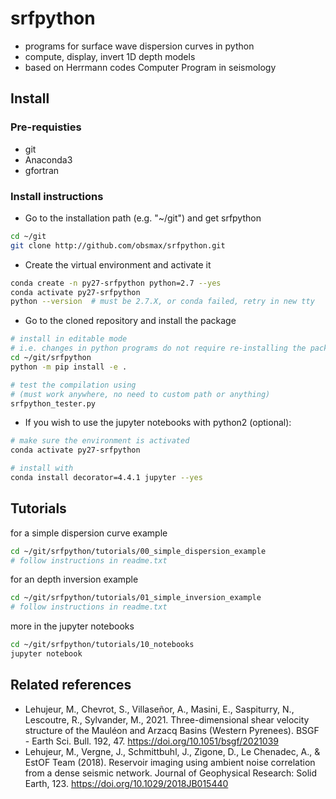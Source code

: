 # srfpython
  
- programs for surface wave dispersion curves in python
- compute, display, invert 1D depth models
- based on Herrmann codes Computer Program in seismology


## Install

### Pre-requisties
* git
* Anaconda3
* gfortran

### Install instructions
- Go to the installation path (e.g. "~/git") and get srfpython
```bash
cd ~/git
git clone http://github.com/obsmax/srfpython.git
```

- Create the virtual environment and activate it

```bash
conda create -n py27-srfpython python=2.7 --yes
conda activate py27-srfpython
python --version  # must be 2.7.X, or conda failed, retry in new tty
```

- Go to the cloned repository and install the package

```bash
# install in editable mode 
# i.e. changes in python programs do not require re-installing the package
cd ~/git/srfpython
python -m pip install -e .

# test the compilation using 
# (must work anywhere, no need to custom path or anything)
srfpython_tester.py
```

- If you wish to use the jupyter notebooks with python2 (optional):


```bash
# make sure the environment is activated
conda activate py27-srfpython

# install with
conda install decorator=4.4.1 jupyter --yes
```

## Tutorials
for a simple dispersion curve example 
```bash
cd ~/git/srfpython/tutorials/00_simple_dispersion_example
# follow instructions in readme.txt 
```

for an depth inversion example 
```bash
cd ~/git/srfpython/tutorials/01_simple_inversion_example
# follow instructions in readme.txt 
```

more in the jupyter notebooks
```bash
cd ~/git/srfpython/tutorials/10_notebooks
jupyter notebook 
```

## Related references
* Lehujeur, M., Chevrot, S., Villaseñor, A., Masini, E., Saspiturry, N., Lescoutre, R., Sylvander, M., 2021. Three-dimensional shear velocity structure of the Mauléon and Arzacq Basins (Western Pyrenees). BSGF - Earth Sci. Bull. 192, 47. https://doi.org/10.1051/bsgf/2021039
* Lehujeur, M., Vergne, J., Schmittbuhl, J., Zigone, D., Le Chenadec, A., & EstOF Team (2018). Reservoir imaging using ambient noise correlation from a dense seismic network. Journal of Geophysical Research: Solid Earth, 123. https://doi.org/10.1029/2018JB015440

